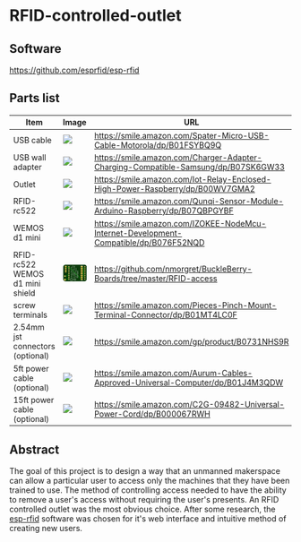 # RFID-controlled-outlet

## Software

https://github.com/esprfid/esp-rfid

## Parts list

|Item|Image|URL|
|----|-----|---|
|USB cable|![](https://m.media-amazon.com/images/I/519HG6LZAOL._AC_UY218_ML3_.jpg)|https://smile.amazon.com/Spater-Micro-USB-Cable-Motorola/dp/B01FSYBQ9Q|
|USB wall adapter|![](https://m.media-amazon.com/images/I/51fx88WRmSL._AC_UY218_ML3_.jpg)|https://smile.amazon.com/Charger-Adapter-Charging-Compatible-Samsung/dp/B07SK6GW33|
|Outlet|![](https://m.media-amazon.com/images/I/31d3DLX1ubL._AC_UL320_ML3_.jpg)|https://smile.amazon.com/Iot-Relay-Enclosed-High-Power-Raspberry/dp/B00WV7GMA2|
|RFID-rc522|![](https://m.media-amazon.com/images/I/61tuyjNxBTL._AC_UL320_ML3_.jpg)|https://smile.amazon.com/Qunqi-Sensor-Module-Arduino-Raspberry/dp/B07QBPGYBF|
|WEMOS d1 mini|![](https://m.media-amazon.com/images/I/71MHflGwU7L._AC_UY218_ML3_.jpg)|https://smile.amazon.com/IZOKEE-NodeMcu-Internet-Development-Compatible/dp/B076F52NQD|
|RFID-rc522 WEMOS d1 mini shield|![](https://github.com/nmorgret/BuckleBerry-Boards/raw/master/RFID-access/board-bottom.png)|https://github.com/nmorgret/BuckleBerry-Boards/tree/master/RFID-access|
|screw terminals|![](https://m.media-amazon.com/images/I/71MwYrdtczL._AC_UY218_ML3_.jpg)|https://smile.amazon.com/Pieces-Pinch-Mount-Terminal-Connector/dp/B01MT4LC0F|
|2.54mm jst connectors (optional)|![](https://m.media-amazon.com/images/I/71dhR-uqn6L._AC_UY218_ML3_.jpg)|https://smile.amazon.com/gp/product/B0731NHS9R|
|5ft power cable (optional)|![](https://m.media-amazon.com/images/I/71wWBoWj1iL._AC_UL320_ML3_.jpg)|https://smile.amazon.com/Aurum-Cables-Approved-Universal-Computer/dp/B01J4M3QDW|
|15ft power cable (optional)|![](https://m.media-amazon.com/images/I/51JsNNBojjL._AC_UY218_ML3_.jpg)|https://smile.amazon.com/C2G-09482-Universal-Power-Cord/dp/B000067RWH|

## Abstract

The goal of this project is to design a way that an unmanned makerspace can allow a particular user to access only the machines that they have been trained to use. The method of controlling access needed to have the ability to remove a user's access without requiring the user's presents. An RFID controlled outlet was the most obvious choice. After some research, the [esp-rfid](https://github.com/esprfid/esp-rfid) software was chosen for it's web interface and intuitive method of creating new users. 
